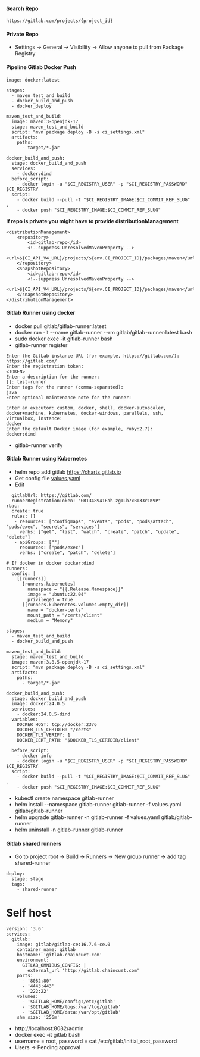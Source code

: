 #### Search Repo

```
https://gitlab.com/projects/{project_id}
```

#### Private Repo

- Settings -> General -> Visibility -> Allow anyone to pull from Package Registry

#### Pipeline Gitlab Docker Push

```
image: docker:latest

stages:
  - maven_test_and_build
  - docker_build_and_push
  - docker_deploy

maven_test_and_build:
  image: maven:3-openjdk-17
  stage: maven_test_and_build
  script: "mvn package deploy -B -s ci_settings.xml"
  artifacts:
    paths:
      - target/*.jar

docker_build_and_push:
  stage: docker_build_and_push
  services:
    - docker:dind
  before_script:
    - docker login -u "$CI_REGISTRY_USER" -p "$CI_REGISTRY_PASSWORD" $CI_REGISTRY
  script:
    - docker build --pull -t "$CI_REGISTRY_IMAGE:$CI_COMMIT_REF_SLUG" .
    - docker push "$CI_REGISTRY_IMAGE:$CI_COMMIT_REF_SLUG"
```

**If repo is private you might have to provide distributionManagement**

```
<distributionManagement>
    <repository>
        <id>gitlab-repo</id>
        <!--suppress UnresolvedMavenProperty -->
        <url>${CI_API_V4_URL}/projects/${env.CI_PROJECT_ID}/packages/maven</url>
    </repository>
    <snapshotRepository>
        <id>gitlab-repo</id>
        <!--suppress UnresolvedMavenProperty -->
        <url>${CI_API_V4_URL}/projects/${env.CI_PROJECT_ID}/packages/maven</url>
    </snapshotRepository>
</distributionManagement>
```

#### Gitlab Runner using docker

- docker pull gitlab/gitlab-runner:latest
- docker run -it --name gitlab-runner --rm gitlab/gitlab-runner:latest bash
- sudo docker exec -it gitlab-runner bash
- gitlab-runner register

```
Enter the GitLab instance URL (for example, https://gitlab.com/):
https://gitlab.com/
Enter the registration token:
<TOKEN>
Enter a description for the runner:
[]: test-runner 
Enter tags for the runner (comma-separated):
java
Enter optional maintenance note for the runner:

Enter an executor: custom, docker, shell, docker-autoscaler, docker+machine, kubernetes, docker-windows, parallels, ssh, virtualbox, instance:
docker
Enter the default Docker image (for example, ruby:2.7):
docker:dind
```

- gitlab-runner verify

#### Gitlab Runner using Kubernetes

- helm repo add gitlab https://charts.gitlab.io
- Get config file [values.yaml](https://gitlab.com/gitlab-org/charts/gitlab-runner/blob/main/values.yaml)
- Edit

```
  gitlabUrl: https://gitlab.com/
  runnerRegistrationToken: "GR1348941Eah-zgTLb7xBT33r1K9P"
rbac:
  create: true
  rules: []
   - resources: ["configmaps", "events", "pods", "pods/attach", "pods/exec", "secrets", "services"]
     verbs: ["get", "list", "watch", "create", "patch", "update", "delete"]
   - apiGroups: [""]
     resources: ["pods/exec"]
     verbs: ["create", "patch", "delete"]
     
# If docker in docker docker:dind
runners:
  config: |
    [[runners]]
      [runners.kubernetes]
        namespace = "{{.Release.Namespace}}"
        image = "ubuntu:22.04"
        privileged = true
      [[runners.kubernetes.volumes.empty_dir]]
        name = "docker-certs"
        mount_path = "/certs/client"
        medium = "Memory"

stages:
  - maven_test_and_build
  - docker_build_and_push

maven_test_and_build:
  stage: maven_test_and_build
  image: maven:3.8.5-openjdk-17
  script: "mvn package deploy -B -s ci_settings.xml"
  artifacts:
    paths:
      - target/*.jar

docker_build_and_push:
  stage: docker_build_and_push
  image: docker:24.0.5
  services:
    - docker:24.0.5-dind
  variables:
    DOCKER_HOST: tcp://docker:2376
    DOCKER_TLS_CERTDIR: "/certs"
    DOCKER_TLS_VERIFY: 1
    DOCKER_CERT_PATH: "$DOCKER_TLS_CERTDIR/client"

  before_script:
    - docker info
    - docker login -u "$CI_REGISTRY_USER" -p "$CI_REGISTRY_PASSWORD" $CI_REGISTRY
  script:
    - docker build --pull -t "$CI_REGISTRY_IMAGE:$CI_COMMIT_REF_SLUG" .
    - docker push "$CI_REGISTRY_IMAGE:$CI_COMMIT_REF_SLUG"
```

- kubectl create namespace gitlab-runner
- helm install --namespace gitlab-runner gitlab-runner -f values.yaml gitlab/gitlab-runner
- helm upgrade gitlab-runner -n gitlab-runner -f values.yaml gitlab/gitlab-runner
- helm uninstall -n gitlab-runner gitlab-runner

#### Gitlab shared runners

- Go to project root -> Build -> Runners -> New group runner -> add tag shared-runner

```
deploy:
  stage: stage
  tags:
    - shared-runner
```

# Self host

```
version: '3.6'
services:
  gitlab:
    image: gitlab/gitlab-ce:16.7.6-ce.0
    container_name: gitlab
    hostname: 'gitlab.chaincuet.com'
    environment:
      GITLAB_OMNIBUS_CONFIG: |
        external_url 'http://gitlab.chaincuet.com'
    ports:
      - '8082:80'
      - '4443:443'
      - '222:22'
    volumes:
      - '$GITLAB_HOME/config:/etc/gitlab'
      - '$GITLAB_HOME/logs:/var/log/gitlab'
      - '$GITLAB_HOME/data:/var/opt/gitlab'
    shm_size: '256m'
```

- http://localhost:8082/admin
- docker exec -it gitlab bash
- username = root, password = cat /etc/gitlab/initial_root_password
- Users -> Pending approval
